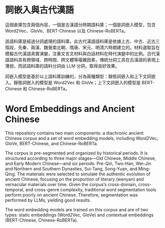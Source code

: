 # 詞嵌入與古代漢語
這個倉庫包含兩個內容，一個是古漢語分時期語料庫；一個是詞嵌入模型，包含 Word2Vec、GloVe、BERT-Chinese 以及 Chinese-RoBERTa。

該語料庫是經過分詞處理的語料庫。此古代漢語語料庫是依據上古、中古、近古三階段，先秦、兩漢、魏晉南北朝、隋唐、宋元、明清六時期建立的。材料選取旨在模擬古代漢語真實演變，注重文言文材料與白話材料在時代演變中的比例。古代漢語語料具有跨領域、跨時間、跨文體等複雜因素，傳統分詞工具在古漢語的表現上薄弱，而該語料庫的語料分詞由 LLM 分詞，取得良好效果。

詞嵌入模型是基於以上語料庫訓練的，分為兩種類型：靜態詞嵌入和上下文詞嵌入。靜態詞嵌入的模型是 Word2Vec 和 GloVe；上下文詞嵌入的模型是 BERT-Chinese 和 Chinese-RoBERTa。

# Word Embeddings and Ancient Chinese
This repository contains two main components: a diachronic ancient Chinese corpus and a set of word embedding models, including Word2Vec, GloVe, BERT-Chinese, and Chinese-RoBERTa.

The corpus is pre-segmented and organized by historical periods.
It is structured according to three major stages—Old Chinese, Middle Chinese, and Early Modern Chinese—and six periods: Pre-Qin, Two-Han, Wei-Jin and Northern and Southern Dynasties, Sui-Tang, Song-Yuan, and Ming-Qing.
The materials were selected to simulate the authentic evolution of ancient Chinese, focusing on the proportion of literary (wenyan) and vernacular materials over time. 
Given the corpus’s cross-domain, cross-temporal, and cross-genre complexity, traditional word segmentation tools perform poorly on ancient Chinese. Therefore, segmentation was performed by LLMs, yielding good results.

The word embedding models are trained on this corpus and are of two types: static embeddings (Word2Vec, GloVe) and contextual embeddings (BERT-Chinese, Chinese-RoBERTa).
